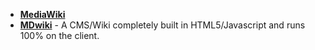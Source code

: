 * **[MediaWiki](https://www.mediawiki.org/wiki/MediaWiki)**
* **[MDwiki](https://dynalon.github.io/mdwiki/#!index.md)** - A CMS/Wiki completely built in HTML5/Javascript and runs 100% on the client.
